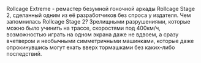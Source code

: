Rollcage Extreme - ремастер безумной гоночной аркады Rollcage Stage 2, сделанный одним из её разработчиков без спроса у издателя. Чем запомнилась Rollcage Stage 2? Зрелищными разрушениями, которые можно было учинить на трассе, скоростями под 400км/ч, возможностью играть на одном экрана даже не вдвоем, а сразу вчетвером и необычными симметричными машинками, которые даже опрокинувшись могут ехать вверх тормашками без каких-либо последствий.